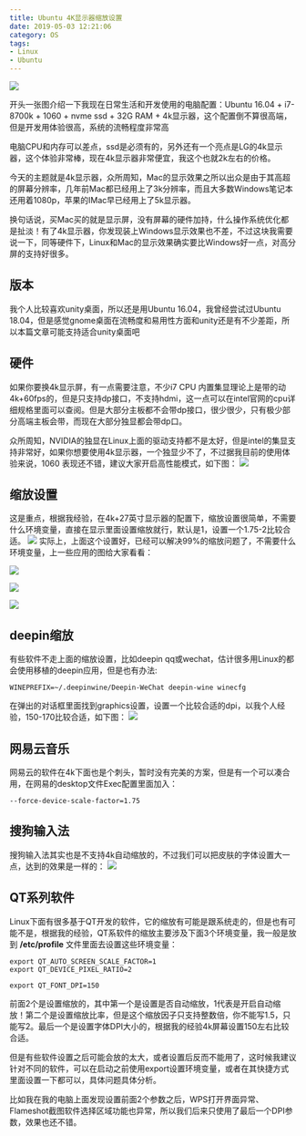 ```yaml
---
title: Ubuntu 4K显示器缩放设置
date: 2019-05-03 12:21:06
category: OS
tags:
- Linux
- Ubuntu
---
```


![](https://wangbjun.site/images/old/16d0f0f03263cb7b.jpg)

开头一张图介绍一下我现在日常生活和开发使用的电脑配置：Ubuntu 16.04 + i7-8700k + 1060 + nvme ssd + 32G RAM + 4k显示器，这个配置倒不算很高端，但是开发用体验很高，系统的流畅程度非常高

<!--more-->

电脑CPU和内存可以差点，ssd是必须有的，另外还有一个亮点是LG的4k显示器，这个体验非常棒，现在4k显示器非常便宜，我这个也就2k左右的价格。

今天的主题就是4k显示器，众所周知，Mac的显示效果之所以出众是由于其高超的屏幕分辨率，几年前Mac都已经用上了3k分辨率，而且大多数Windows笔记本还用着1080p，苹果的IMac早已经用上了5k显示器。

换句话说，买Mac买的就是显示屏，没有屏幕的硬件加持，什么操作系统优化都是扯淡！有了4k显示器，你发现装上Windows显示效果也不差，不过这块我需要说一下，同等硬件下，Linux和Mac的显示效果确实要比Windows好一点，对高分屏的支持好很多。

## 版本
我个人比较喜欢unity桌面，所以还是用Ubuntu 16.04，我曾经尝试过Ubuntu 18.04，但是感觉gnome桌面在流畅度和易用性方面和unity还是有不少差距，所以本篇文章可能支持适合unity桌面吧

## 硬件
如果你要换4k显示屏，有一点需要注意，不少i7 CPU 内置集显理论上是带的动4k+60fps的，但是只支持dp接口，不支持hdmi，这一点可以在intel官网的cpu详细规格里面可以查阅。但是大部分主板都不会带dp接口，很少很少，只有极少部分高端主板会带，而现在大部分独显都会带dp口。

众所周知，NVIDIA的独显在Linux上面的驱动支持都不是太好，但是intel的集显支持非常好，如果你想要使用4k显示器，一个独显少不了，不过据我目前的使用体验来说，1060 表现还不错，建议大家开启高性能模式，如下图：
![](https://wangbjun.site/images/old/16d0f203bbf9601b.jpg)

## 缩放设置
这是重点，根据我经验，在4k+27英寸显示器的配置下，缩放设置很简单，不需要什么环境变量，直接在显示里面设置缩放就行，默认是1，设置一个1.75-2比较合适。
![](https://wangbjun.site/images/old/16d0f23300cd21d1.jpg)
实际上，上面这个设置好，已经可以解决99%的缩放问题了，不需要什么环境变量，上一些应用的图给大家看看：

![](https://wangbjun.site/images/old/16d0f26799e5bf08.jpg)

![](https://wangbjun.site/images/old/16d0f27645283d4e.jpg)

![](https://wangbjun.site/images/old/16d0f27f294742ce.jpg)

## deepin缩放
有些软件不走上面的缩放设置，比如deepin qq或wechat，估计很多用Linux的都会使用移植的deepin应用，但是也有办法:
```
WINEPREFIX=~/.deepinwine/Deepin-WeChat deepin-wine winecfg
```
在弹出的对话框里面找到graphics设置，设置一个比较合适的dpi，以我个人经验，150-170比较合适，如下图：
![](https://wangbjun.site/images/old/16d0f2ba8e833515.jpg)

## 网易云音乐
网易云的软件在4k下面也是个刺头，暂时没有完美的方案，但是有一个可以凑合用，在网易的desktop文件Exec配置里面加入：
```
--force-device-scale-factor=1.75
```
## 搜狗输入法
搜狗输入法其实也是不支持4k自动缩放的，不过我们可以把皮肤的字体设置大一点，达到的效果是一样的：
![](https://wangbjun.site/images/old/16d0f301af11cca2.jpg)

## QT系列软件
Linux下面有很多基于QT开发的软件，它的缩放有可能是跟系统走的，但是也有可能不是，根据我的经验，QT系软件的缩放主要涉及下面3个环境变量，我一般是放到 **/etc/profile** 文件里面去设置这些环境变量：
```
export QT_AUTO_SCREEN_SCALE_FACTOR=1
export QT_DEVICE_PIXEL_RATIO=2

export QT_FONT_DPI=150
```
前面2个是设置缩放的，其中第一个是设置是否自动缩放，1代表是开启自动缩放！第二个是设置缩放比率，但是这个缩放因子只支持整数倍，你不能写1.5，只能写2。最后一个是设置字体DPI大小的，根据我的经验4k屏幕设置150左右比较合适。

但是有些软件设置之后可能会放的太大，或者设置后反而不能用了，这时候我建议针对不同的软件，可以在启动之前使用export设置环境变量，或者在其快捷方式里面设置一下都可以，具体问题具体分析。

比如我在我的电脑上面发现设置前面2个参数之后，WPS打开界面异常、Flameshot截图软件选择区域功能也异常，所以我们后来只使用了最后一个DPI参数，效果也还不错。